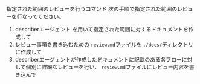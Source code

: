 指定された範囲のレビューを行うコマンド
次の手順で指定された範囲のレビューを行なってください。

1. describerエージェント を用いて指定された範囲に対するドキュメントを作成して
2. レビュー事項を書き込むための `review.md`ファイルを `./docs/`ディレクトリに作成して
3. describerエージェントが作成したドキュメントに記載のある各フローに対して個別に詳細なレビューを行い、 `review.md`ファイルにレビュー内容を書き込んで
